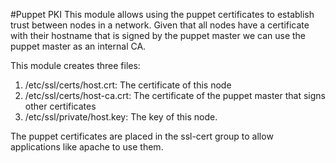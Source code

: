 #Puppet PKI
This module allows using the puppet certificates to establish trust between nodes in a network. Given that all nodes have a certificate with their hostname that is signed by the puppet master we can use the puppet master as an internal CA.

This module creates three files:
1. /etc/ssl/certs/host.crt: The certificate of this node
1. /etc/ssl/certs/host-ca.crt: The certificate of the puppet master that signs other certificates
1. /etc/ssl/private/host.key: The key of this node.

The puppet certificates are placed in the ssl-cert group to allow applications like apache to use them.
